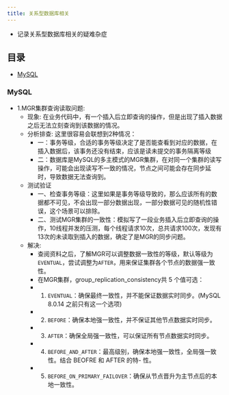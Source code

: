 ```yaml
---
title: 关系型数据库相关
---
```


- 记录关系型数据库相关的疑难杂症

## 目录

- [MySQL](MySQL)

### MySQL

- 1.MGR集群查询读取问题:
  - 现象: 在业务代码中，有一个插入后立即查询的操作，但是出现了插入数据之后无法立刻查询到该数据的情况。
  - 分析排查: 这里很容易会联想到2种情况：
    - 一：事务等级，合适的事务等级决定了是否能查看到对应的数据，在插入数据后，该事务还没有结束，应该是读未提交的事务隔离等级
    - 二：数据库是MySQL的多主模式的MGR集群，在对同一个集群的读写操作，可能会出现读写不一致的情况，节点之间可能会存在同步延时，导致数据无法查询到。
  - 测试验证
    - 一、检查事务等级：这里如果是事务等级导致的，那么应该所有的数据都不可见，不会出现一部分数据出现，一部分数据可见的随机性错误，这个场景可以排除。
    - 二、测试MGR集群的一致性：模拟写了一段业务插入后立即查询的操作，10线程并发的压测，每个线程请求10次，总共请求100次，发现有13次的未读取到插入的数据，确定了是MGR的同步问题。
  - 解决:
    - 查阅资料之后，了解MGR可以调整数据一致性的等级，默认等级为`EVENTUAL`，尝试调整为`AFTER`，用来保证集群各个节点的数据强一致性。
    - 在MGR集群，group_replication_consistency共 5 个值可选：
    - 1. `EVENTUAL`：确保最终一致性，并不能保证数据实时同步。(MySQL 8.0.14 之前只有这一个选项)
    - 2. `BEFORE`：确保本地强一致性，并不保证其他节点数据实时同步。
    - 3. `AFTER`：确保全局强一致性，可以保证所有节点数据实时同步。
    - 4. `BEFORE_AND_AFTER`：最高级别，确保本地强一致性，全局强一致性。结合 BEOFRE 和 AFTER 的特- 性。
    - 5. `BEFORE_ON_PRIMARY_FAILOVER`：确保从节点晋升为主节点后的本地一致性。
